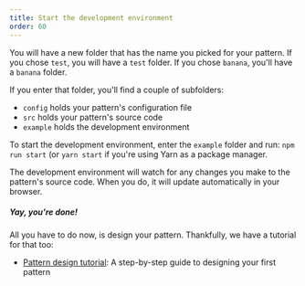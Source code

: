 ```yaml
---
title: Start the development environment
order: 60
---
```


You will have a new folder that has the name you picked for your pattern.
If you chose `test`, you will have a `test` folder. If you chose `banana`, you'll have a `banana` folder.

If you enter that folder, you'll find a couple of subfolders:

- `config` holds your pattern's configuration file
- `src` holds your pattern's source code
- `example` holds the development environment

To start the development environment, enter the `example` folder and run: `npm run start` (or `yarn start` if you're using Yarn as a package manager.

The development environment will watch for any changes you make to
the pattern's source code. When you do, it will update automatically in your browser.

<Note>

##### Yay, you're done!

All you have to do now, is design your pattern.
Thankfully, we have a tutorial for that too:

- [Pattern design tutorial](/tutorials/pattern-design/): A step-by-step guide to designing your first pattern

</Note>
